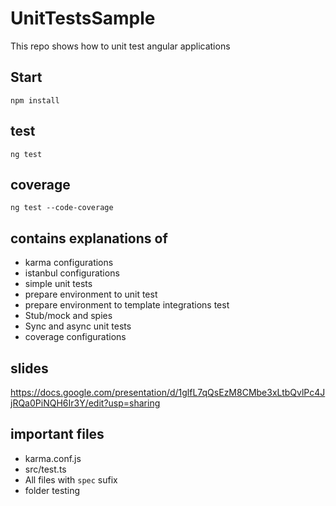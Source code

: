 # UnitTestsSample
This repo shows how to unit test angular applications

## Start
`npm install`

## test
`ng test`

## coverage
`ng test --code-coverage`

## contains explanations of
* karma configurations
* istanbul configurations
* simple unit tests
* prepare environment to unit test
* prepare environment to template integrations test
* Stub/mock and spies
* Sync and async unit tests
* coverage configurations


## slides
https://docs.google.com/presentation/d/1glfL7qQsEzM8CMbe3xLtbQvlPc4JjRQa0PiNQH6Ir3Y/edit?usp=sharing

## important files
* karma.conf.js
* src/test.ts
* All files with `spec` sufix
* folder testing



